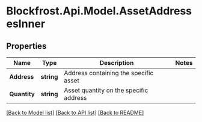 # Blockfrost.Api.Model.AssetAddressesInner
## Properties

Name | Type | Description | Notes
------------ | ------------- | ------------- | -------------
**Address** | **string** | Address containing the specific asset | 
**Quantity** | **string** | Asset quantity on the specific address | 

[[Back to Model list]](../README.md#documentation-for-models) [[Back to API list]](../README.md#documentation-for-api-endpoints) [[Back to README]](../README.md)

